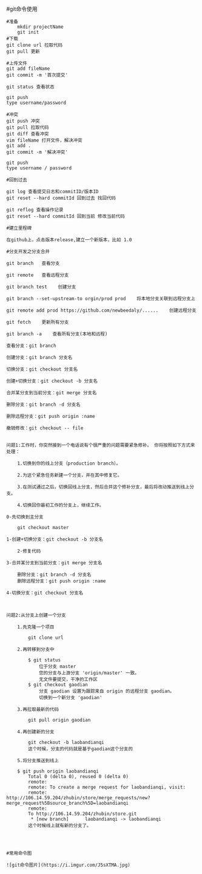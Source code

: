 
#git命令使用

	#准备
		mkdir projectName
		git init
	#下载
	git clone url 拉取代码
	git pull 更新
	
	#上传文件
	git add fileName
	git commit -m '首次提交'

	git status 查看状态

	git push
	type username/password

	#冲突
	git push 冲突
	git pull 拉取代码
	git diff 查看冲突
	vim fileName 打开文件，解决冲突
	git add .
	git commit -m '解决冲突'
	
	git push
	type username / password

	#回到过去
	
	git log 查看提交日志和commitID/版本ID
	git reset --hard commitId 回到过去 找回代码

	git reflog 查看操作记录
	git reset --hard commitId 回到当前 修改当前代码

	#建立里程碑

	在github上，点击版本release,建立一个新版本，比如 1.0
	
	#分支开发之分支合并

	git branch   查看分支

	git remote   查看远程分支
	
	git branch test    创建分支
	
	git branch --set-upstream-to orgin/prod prod    将本地分支关联到远程分支上
	
	git remote add prod https://github.com/newbeedaly/......    创建远程分支
	
	git fetch    更新所有分支
	
	git branch -a    查看所有分支(本地和远程)

	查看分支：git branch
	
	创建分支：git branch 分支名
	
	切换分支：git checkout 分支名
	
	创建+切换分支：git checkout -b 分支名
	
	合并某分支到当前分支：git merge 分支名

	删除分支：git branch -d 分支名

	删除远程分支：git push origin :name

	撤销修改：git checkout -- file


	问题1:工作时，你突然接到一个电话说有个很严重的问题需要紧急修补。 你将按照如下方式来处理：

		1.切换到你的线上分支（production branch）。
		
		2.为这个紧急任务新建一个分支，并在其中修复它。
		
		3.在测试通过之后，切换回线上分支，然后合并这个修补分支，最后将改动推送到线上分支。
		
		4.切换回你最初工作的分支上，继续工作。

	0-先切换到主分支
	
		git checkout master 
		
	1-创建+切换分支：git checkout -b 分支名
		
		2-修复代码
	
	3-合并某分支到当前分支：git merge 分支名

		删除分支：git branch -d 分支名
		删除远程分支：git push origin :name

	4-切换分支：git checkout 分支名



	问题2:从分支上创建一个分支

		1.先克隆一个项目
		
			git clone url

		2.再转移到分支中
		
			$ git status
				位于分支 master
				您的分支与上游分支 'origin/master' 一致。
				无文件要提交，干净的工作区
			$ git checkout gaodian 
				分支 gaodian 设置为跟踪来自 origin 的远程分支 gaodian。
				切换到一个新分支 'gaodian'

		3.再拉取最新的代码
		
			git pull origin gaodian

		4.再创建新的分支
		
			git checkout -b laobandianqi
			这个时候，分支的代码就是基于gaodian这个分支的
		
		5.将分支推送到线上
		
		$ git push origin laobandianqi
			Total 0 (delta 0), reused 0 (delta 0)
			remote: 
			remote: To create a merge request for laobandianqi, visit:
			remote:   http://106.14.59.204/zhubin/store/merge_requests/new?merge_request%5Bsource_branch%5D=laobandianqi
			remote: 
			To http://106.14.59.204/zhubin/store.git
			 * [new branch]      laobandianqi -> laobandianqi
			这个时候线上就有新的分支了。					


	

	#常用命令图

	![git命令图片](https://i.imgur.com/J5sXTMA.jpg)